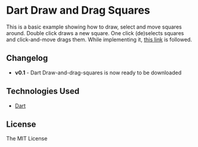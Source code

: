 # Dart Draw and Drag Squares
This is a basic example showing how to draw, select and move squares around. Double click draws a new square. One click (de)selects squares and click-and-move drags them. While implementing it, [this link](http://simonsarris.com/blog/510-making-html5-canvas-useful) is followed.

## Changelog
* **v0.1** - Dart Draw-and-drag-squares is now ready to be downloaded

## Technologies Used
* [Dart](http://www.dartlang.org)

## License
The MIT License